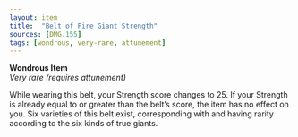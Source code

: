 ```yaml
---
layout: item
title:  "Belt of Fire Giant Strength"
sources: [DMG.155]
tags: [wondrous, very-rare, attunement]
---
```


**Wondrous Item**  
*Very rare (requires attunement)*

While wearing this belt, your Strength score changes to 25. If your Strength is already equal to or greater than the belt’s score, the item has no effect on you. Six varieties of this belt exist, corresponding with and having rarity according to the six kinds of true giants.